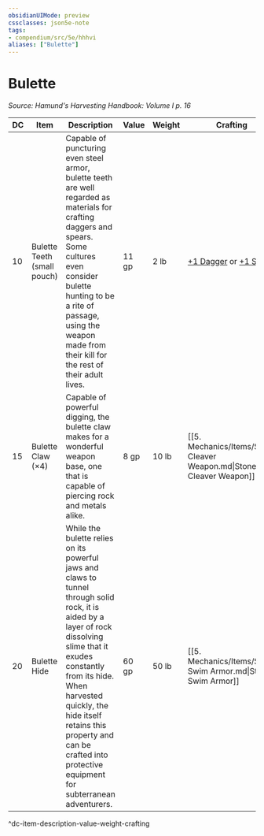 ```yaml
---
obsidianUIMode: preview
cssclasses: json5e-note
tags:
- compendium/src/5e/hhhvi
aliases: ["Bulette"]
---
```

# Bulette
*Source: Hamund's Harvesting Handbook: Volume I p. 16* 

| DC | Item | Description | Value | Weight | Crafting |
|----|------|-------------|-------|--------|----------|
| 10 | Bulette Teeth (small pouch) | Capable of puncturing even steel armor, bulette teeth are well regarded as materials for crafting daggers and spears. Some cultures even consider bulette hunting to be a rite of passage, using the weapon made from their kill for the rest of their adult lives. | 11 gp | 2 lb | [+1 Dagger](compendium/items/1-weapon.md) or [+1 Spear](compendium/items/1-weapon.md) |
| 15 | Bulette Claw (×4) | Capable of powerful digging, the bulette claw makes for a wonderful weapon base, one that is capable of piercing rock and metals alike. | 8 gp | 10 lb | [[5. Mechanics/Items/Stone Cleaver Weapon.md\|Stone Cleaver Weapon]] |
| 20 | Bulette Hide | While the bulette relies on its powerful jaws and claws to tunnel through solid rock, it is aided by a layer of rock dissolving slime that it exudes constantly from its hide. When harvested quickly, the hide itself retains this property and can be crafted into protective equipment for subterranean adventurers. | 60 gp | 50 lb | [[5. Mechanics/Items/Stone Swim Armor.md\|Stone Swim Armor]] |
^dc-item-description-value-weight-crafting